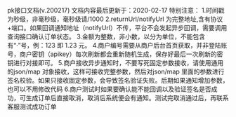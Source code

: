 pk接口文档(v.200217)
文档内容最后更新于：2020-02-17 
特别注意：
1.时间戳为秒级，非毫秒级，毫秒级请/1000
2.returnUrl/notifyUrl 为完整地址,含有协议+端口。如果回调通知地址（notifyUrl）不传，平台不会发起异步回调，需要调用查询接口确认订单状态。
3.金额为整数，非小数，以分为单位，不能包含有“·”号，例：123 即 1.23 元。
4.商户编号需要从商户后台首页获取，并非登陆账号，商户密钥（apikey）每次刷新都会重新随机生成，保存好最后一次刷新的密钥进行对接即可。
5.商户接收异步通知时，不要写死固定参数接收，请使用通用的json/map 对象接收，这样可接收完整参数，然后对json/map 里面的参数进行签名校验。如果只接收固定参数，会导致签名验证失败。后期如果通知增加参数，也可以不用修改代码
6.商户测试时如果要确认能不能回调以及验证签名是否成功，可生成订单后直接取消，取消后系统便会有通知。测试完取消通过后，再联系客服测试成功订单
